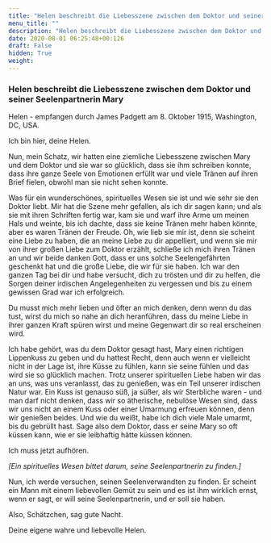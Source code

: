 ```yaml
---
title: "Helen beschreibt die Liebesszene zwischen dem Doktor und seiner Seelenpartnerin Mary"
menu_title: ""
description: "Helen beschreibt die Liebesszene zwischen dem Doktor und seiner Seelenpartnerin Mary"
date: 2020-08-01 06:25:48+00:126
draft: False
hidden: True
weight:
---
```

### Helen beschreibt die Liebesszene zwischen dem Doktor und seiner Seelenpartnerin Mary

Helen - empfangen durch James Padgett am 8. Oktober 1915, Washington, DC, USA.

Ich bin hier, deine Helen.

Nun, mein Schatz, wir hatten eine ziemliche Liebesszene zwischen Mary und dem Doktor und sie war so glücklich, dass sie ihm schreiben konnte, dass ihre ganze Seele von Emotionen erfüllt war und viele Tränen auf ihren Brief fielen, obwohl man sie nicht sehen konnte.

Was für ein wunderschönes, spirituelles Wesen sie ist und wie sehr sie den Doktor liebt. Mir hat die Szene mehr gefallen, als ich dir sagen kann; und als sie mit ihren Schriften fertig war, kam sie und warf ihre Arme um meinen Hals und weinte, bis ich dachte, dass sie keine Tränen mehr haben könnte, aber es waren Tränen der Freude. Oh, wie lieb sie mir ist, denn sie scheint eine Liebe zu haben, die an meine Liebe zu dir appelliert, und wenn sie mir von ihrer großen Liebe zum Doktor erzählt, schließe ich mich ihren Tränen an und wir beide danken Gott, dass er uns solche Seelengefährten geschenkt hat und die große Liebe, die wir für sie haben.
Ich war den ganzen Tag bei dir und habe versucht, dich zu trösten und dir zu helfen, die Sorgen deiner irdischen Angelegenheiten zu vergessen und bis zu einem gewissen Grad war ich erfolgreich.

Du musst mich mehr lieben und öfter an mich denken, denn wenn du das tust, wirst du mich so nahe an dich heranführen, dass du meine Liebe in ihrer ganzen Kraft spüren wirst und meine Gegenwart dir so real erscheinen wird.

Ich habe gehört, was du dem Doktor gesagt hast, Mary einen richtigen Lippenkuss zu geben und du hattest Recht, denn auch wenn er vielleicht nicht in der Lage ist, ihre Küsse zu fühlen, kann sie seine fühlen und das wird sie so glücklich machen. Trotz unserer spirituellen Liebe haben wir das an uns, was uns veranlasst, das zu genießen, was ein Teil unserer irdischen Natur war. Ein Kuss ist genauso süß, ja süßer, als wir Sterbliche waren - und man darf nicht denken, dass wir so ätherische, nebulöse Wesen sind, dass wir uns nicht an einem Kuss oder einer Umarmung erfreuen können, denn wir genießen beides. Und wie du weißt, habe ich dich viele Male umarmt, bis du gebrüllt hast. Sage also dem Doktor, dass er seine Mary so oft küssen kann, wie er sie leibhaftig hätte küssen können.

Ich muss jetzt aufhören.

*[Ein spirituelles Wesen bittet darum, seine Seelenpartnerin zu finden.]*

Nun, ich werde versuchen, seinen Seelenverwandten zu finden. Er scheint ein Mann mit einem liebevollen Gemüt zu sein und es ist ihm wirklich ernst, wenn er sagt, er will seine Seelenpartnerin, und er soll sie haben.

Also, Schätzchen, sag gute Nacht.

Deine eigene wahre und liebevolle Helen.
